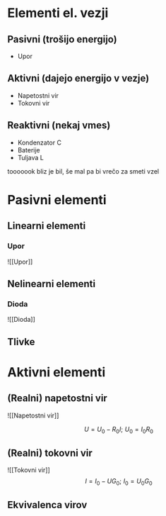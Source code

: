 # Elementi el. vezji
## Pasivni (trošijo energijo)
- Upor
## Aktivni (dajejo energijo v vezje)
- Napetostni vir
- Tokovni vir
## Reaktivni (nekaj vmes)
- Kondenzator C
- Baterije
- Tuljava L



tooooook bliz je bil, še mal pa bi vrečo za smeti vzel

# Pasivni elementi
## Linearni elementi
### Upor
![[Upor]]
## Nelinearni elementi
### Dioda
![[Dioda]]

## Tlivke

# Aktivni elementi
## (Realni) napetostni vir
![[Napetostni vir]]

$$U = U_0 - R_0I; \, \,U_0 = I_0 R_0$$

## (Realni) tokovni vir
![[Tokovni vir]]
$$I = I_0 - U G_0; \, \, I_0 = U_0 G_0$$
## Ekvivalenca virov